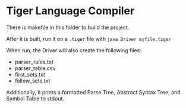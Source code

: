 
# Tiger Language Compiler

There is makefile in this folder to build the project.

After it is built, run it on a `.tiger` file with `java Driver myfile.tiger`

When run, the Driver will also create the following files:

* parser_rules.txt
* parser_table.csv
* first_sets.txt
* follow_sets.txt

Additionally, it prints a formatted Parse Tree, Abstract Syntax Tree, and Symbol Table to stdout.
